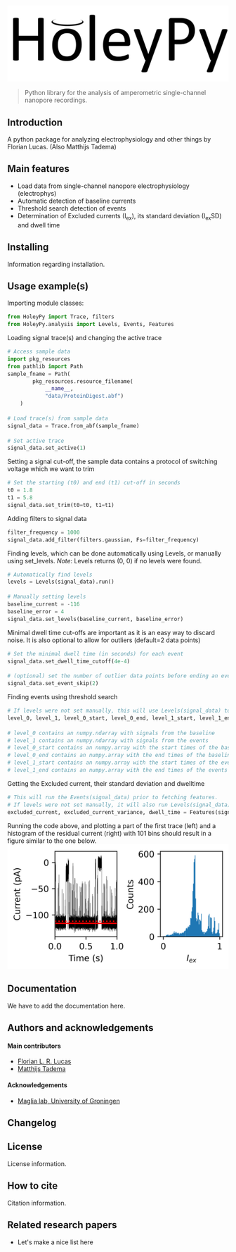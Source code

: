 ![HoleyPy](./img/HoleyPy.png)
> Python library for the analysis of amperometric single-channel nanopore recordings.

## Introduction
A python package for analyzing electrophysiology and other things by Florian Lucas.
(Also Matthijs Tadema)

## Main features
* Load data from single-channel nanopore electrophysiology (electrophys)
* Automatic detection of baseline currents
* Threshold search detection of events
* Determination of Excluded currents (I<sub>ex</sub>), its standard deviation (I<sub>ex</sub>SD) and dwell time

## Installing
Information regarding installation.

## Usage example(s)
Importing module classes:
````python
from HoleyPy import Trace, filters
from HoleyPy.analysis import Levels, Events, Features
````
Loading signal trace(s) and changing the active trace
````python
# Access sample data
import pkg_resources
from pathlib import Path
sample_fname = Path(
        pkg_resources.resource_filename(
            __name__,
            "data/ProteinDigest.abf")
    )

# Load trace(s) from sample data
signal_data = Trace.from_abf(sample_fname)

# Set active trace
signal_data.set_active(1)
````
Setting a signal cut-off, the sample data contains a protocol of switching voltage which we want to trim
````python
# Set the starting (t0) and end (t1) cut-off in seconds
t0 = 1.8
t1 = 5.8
signal_data.set_trim(t0=t0, t1=t1)
````
Adding filters to signal data
````python
filter_frequency = 1000
signal_data.add_filter(filters.gaussian, Fs=filter_frequency)
````
Finding levels, which can be done automatically using Levels, or manually using set_levels.
*Note*: Levels returns (0, 0) if no levels were found. 
````python
# Automatically find levels
levels = Levels(signal_data).run()

# Manually setting levels
baseline_current = -116
baseline_error = 4
signal_data.set_levels(baseline_current, baseline_error)
````
Minimal dwell time cut-offs are important as it is an easy way to discard noise. It is also optional to allow for outliers (default=2 data points)
````python
# Set the minimal dwell time (in seconds) for each event
signal_data.set_dwell_time_cutoff(4e-4)

# (optional) set the number of outlier data points before ending an event (default=2)
signal_data.set_event_skip(2)
````

Finding events using threshold search
````python
# If levels were not set manually, this will use Levels(signal_data) to determine them.
level_0, level_1, level_0_start, level_0_end, level_1_start, level_1_end = Events(signal_data).run()

# level_0 contains an numpy.ndarray with signals from the baseline
# level_1 contains an numpy.ndarray with signals from the events
# level_0_start contains an numpy.array with the start times of the baseline
# level_0_end contains an numpy.array with the end times of the baseline
# level_1_start contains an numpy.array with the start times of the events
# level_1_end contains an numpy.array with the end times of the events
````
Getting the Excluded current, their standard deviation and dwelltime
````python
# This will run the Events(signal_data) prior to fetching features.
# If levels were not set manually, it will also run Levels(signal_data) to determine them.
excluded_current, excluded_current_variance, dwell_time = Features(signal_data).run()
````
Running the code above, and plotting a part of the first trace (left) and a histogram of the residual current (right) 
with 101 bins should result in a figure similar to the one below.
![test_sample](./nanolyse/tests/data/test_README_Trace_Iex.png)

## Documentation
We have to add the documentation here.

## Authors and acknowledgements
#### Main contributors
* [Florian L. R. Lucas](https://www.rug.nl/staff/f.l.r.lucas/ "University of Groningen staff page")
* [Matthijs Tadema](https://www.rug.nl/staff/m.j.tadema/ "University of Groningen staff page")

#### Acknowledgements
* [Maglia lab, University of Groningen](https://sites.google.com/a/rug.nl/maglia-lab-groningen/ "University of Groningen Maglia lab page")

## Changelog

## License
License information.

## How to cite
Citation information.

## Related research papers
* Let's make a nice list here